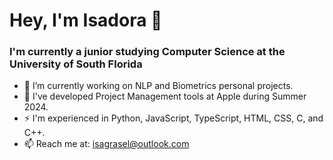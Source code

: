 # Hey, I'm Isadora 👋
### I'm currently a junior studying Computer Science at the University of South Florida
- 🔭 I’m currently working on NLP and Biometrics personal projects.
- 🌱 I've developed Project Management tools at Apple during Summer 2024.
- ⚡️ I'm experienced in Python, JavaScript, TypeScript, HTML, CSS, C, and C++.
- 📫 Reach me at: isagrasel@outlook.com

<!--
**isadoragrasel/isadoragrasel** is a ✨ _special_ ✨ repository because its `README.md` (this file) appears on your GitHub profile.

Here are some ideas to get you started:

- 🔭 I’m currently working on ...
- 🌱 I’m currently learning ...
- 👯 I’m looking to collaborate on ...
- 🤔 I’m looking for help with ...
- 💬 Ask me about ...
- 📫 How to reach me: ...
- 😄 Pronouns: ...
- ⚡ Fun fact: ...
-->

